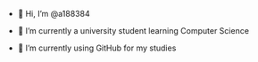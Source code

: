 - 👋 Hi, I’m @a188384

- 🌱 I’m currently a university student learning Computer Science

- 👀 I’m currently using GitHub for my studies
<!---
a188384/a188384 is a ✨ special ✨ repository because its `README.md` (this file) appears on your GitHub profile.
You can click the Preview link to take a look at your changes.
--->
